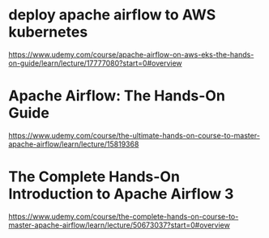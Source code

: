 # deploy apache airflow to AWS kubernetes
https://www.udemy.com/course/apache-airflow-on-aws-eks-the-hands-on-guide/learn/lecture/17777080?start=0#overview
# Apache Airflow: The Hands-On Guide
https://www.udemy.com/course/the-ultimate-hands-on-course-to-master-apache-airflow/learn/lecture/15819368
# The Complete Hands-On Introduction to Apache Airflow 3
https://www.udemy.com/course/the-complete-hands-on-course-to-master-apache-airflow/learn/lecture/50673037?start=0#overview

